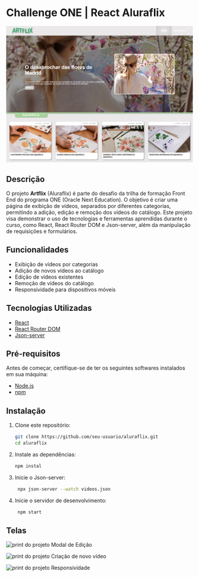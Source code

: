 # Challenge ONE  | React Aluraflix

![Print do Projeto](public/imagens/readme/capa.jpg)

## Descrição

O projeto **Artflix** (Aluraflix) é parte do desafio da trilha de formação Front End do programa ONE (Oracle Next Education).
O objetivo é criar uma página de exibição de vídeos, separados por diferentes categorias, permitindo a adição, edição e remoção dos vídeos do catálogo. Este projeto visa demonstrar o uso de tecnologias e ferramentas aprendidas durante o curso, como React, React Router DOM e Json-server, além da manipulação de requisições e formulários.

## Funcionalidades

- Exibição de vídeos por categorias
- Adição de novos vídeos ao catálogo
- Edição de vídeos existentes
- Remoção de vídeos do catálogo
- Responsividade para dispositivos móveis

## Tecnologias Utilizadas

- [React](https://reactjs.org/)
- [React Router DOM](https://reactrouter.com/)
- [Json-server](https://github.com/typicode/json-server)

## Pré-requisitos

Antes de começar, certifique-se de ter os seguintes softwares instalados em sua máquina:

- [Node.js](https://nodejs.org/)
- [npm](https://www.npmjs.com/)

## Instalação

1. Clone este repositório:
   ```bash
   git clone https://github.com/seu-usuario/aluraflix.git
   cd aluraflix

2. Instale as dependências:
   ```bash
   npm instal

3. Inicie o Json-server:

   ```bash
    npx json-server --watch videos.json

4. Inicie o servidor de desenvolvimento:

   ```bash
    npm start


## Telas

![print do projeto](public/imagens/readme/modaledicao.jpg)
Modal de Edição

![print do projeto](public/imagens/readme/novovideo.jpg)
Criação de novo vídeo

![print do projeto](public/imagens/readme/responsividade.jpg)
Responsividade
